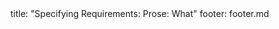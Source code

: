 <frontmatter>
title: "Specifying Requirements: Prose: What"
footer: footer.md
</frontmatter>

<include src="unit-inPage-asFlat.md" boilerplate />